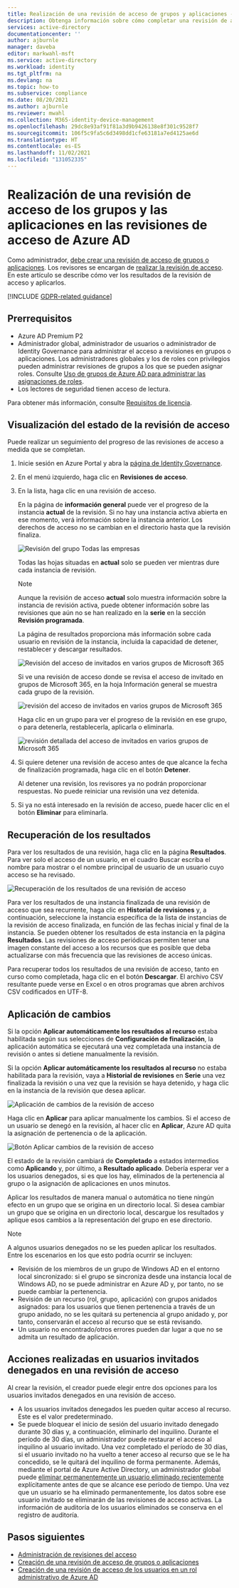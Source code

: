 ```yaml
---
title: Realización de una revisión de acceso de grupos y aplicaciones - Azure AD
description: Obtenga información sobre cómo completar una revisión de acceso de los miembros del grupo o de la aplicación en las revisiones de acceso de Azure Active Directory.
services: active-directory
documentationcenter: ''
author: ajburnle
manager: daveba
editor: markwahl-msft
ms.service: active-directory
ms.workload: identity
ms.tgt_pltfrm: na
ms.devlang: na
ms.topic: how-to
ms.subservice: compliance
ms.date: 08/20/2021
ms.author: ajburnle
ms.reviewer: mwahl
ms.collection: M365-identity-device-management
ms.openlocfilehash: 29dc8e93af91f81a3d9b9426138e8f301c9528f7
ms.sourcegitcommit: 106f5c9fa5c6d3498dd1cfe63181a7ed4125ae6d
ms.translationtype: HT
ms.contentlocale: es-ES
ms.lasthandoff: 11/02/2021
ms.locfileid: "131052335"
---
```

# <a name="complete-an-access-review-of-groups-and-applications-in-azure-ad-access-reviews"></a>Realización de una revisión de acceso de los grupos y las aplicaciones en las revisiones de acceso de Azure AD
 
Como administrador, [debe crear una revisión de acceso de grupos o aplicaciones](create-access-review.md). Los revisores se encargan de [realizar la revisión de acceso](perform-access-review.md). En este artículo se describe cómo ver los resultados de la revisión de acceso y aplicarlos.
 
[!INCLUDE [GDPR-related guidance](../../../includes/gdpr-intro-sentence.md)]
 
## <a name="prerequisites"></a>Prerrequisitos
 
- Azure AD Premium P2
- Administrador global, administrador de usuarios o administrador de Identity Governance para administrar el acceso a revisiones en grupos o aplicaciones. Los administradores globales y los de roles con privilegios pueden administrar revisiones de grupos a los que se pueden asignar roles. Consulte [Uso de grupos de Azure AD para administrar las asignaciones de roles](../roles/groups-concept.md).
- Los lectores de seguridad tienen acceso de lectura.
 
Para obtener más información, consulte [Requisitos de licencia](access-reviews-overview.md#license-requirements).

 
## <a name="view-the-status-of-an-access-review"></a>Visualización del estado de la revisión de acceso
 
Puede realizar un seguimiento del progreso de las revisiones de acceso a medida que se completan.
 
1. Inicie sesión en Azure Portal y abra la [página de Identity Governance](https://portal.azure.com/#blade/Microsoft_AAD_ERM/DashboardBlade/).
 
1. En el menú izquierdo, haga clic en **Revisiones de acceso**.
 
1. En la lista, haga clic en una revisión de acceso.
 
 
    En la página de **información general** puede ver el progreso de la instancia **actual** de la revisión. Si no hay una instancia activa abierta en ese momento, verá información sobre la instancia anterior. Los derechos de acceso no se cambian en el directorio hasta que la revisión finaliza.
 
     ![Revisión del grupo Todas las empresas](./media/complete-access-review/all-company-group.png)
 
    Todas las hojas situadas en **actual** solo se pueden ver mientras dure cada instancia de revisión. 
    > [!NOTE]
    > Aunque la revisión de acceso **actual** solo muestra información sobre la instancia de revisión activa, puede obtener información sobre las revisiones que aún no se han realizado en la **serie** en la sección **Revisión programada**.
 
    La página de resultados proporciona más información sobre cada usuario en revisión de la instancia, incluida la capacidad de detener, restablecer y descargar resultados.
 
    ![Revisión del acceso de invitados en varios grupos de Microsoft 365](./media/complete-access-review/all-company-group-results.png)
 
    Si ve una revisión de acceso donde se revisa el acceso de invitado en grupos de Microsoft 365, en la hoja Información general se muestra cada grupo de la revisión. 
   
    ![revisión del acceso de invitados en varios grupos de Microsoft 365](./media/complete-access-review/review-guest-access-across-365-groups.png)
 
    Haga clic en un grupo para ver el progreso de la revisión en ese grupo, o para detenerla, restablecerla, aplicarla o eliminarla.
 
   ![revisión detallada del acceso de invitados en varios grupos de Microsoft 365](./media/complete-access-review/progress-group-review.png)
 
1. Si quiere detener una revisión de acceso antes de que alcance la fecha de finalización programada, haga clic en el botón **Detener**.
 
    Al detener una revisión, los revisores ya no podrán proporcionar respuestas. No puede reiniciar una revisión una vez detenida.
 
1. Si ya no está interesado en la revisión de acceso, puede hacer clic en el botón **Eliminar** para eliminarla.
 
## <a name="retrieve-the-results"></a>Recuperación de los resultados
 
Para ver los resultados de una revisión, haga clic en la página **Resultados**. Para ver solo el acceso de un usuario, en el cuadro Buscar escriba el nombre para mostrar o el nombre principal de usuario de un usuario cuyo acceso se ha revisado.
 
![Recuperación de los resultados de una revisión de acceso](./media/complete-access-review/retrieve-results.png) 
 
 
Para ver los resultados de una instancia finalizada de una revisión de acceso que sea recurrente, haga clic en **Historial de revisiones** y, a continuación, seleccione la instancia específica de la lista de instancias de la revisión de acceso finalizada, en función de las fechas inicial y final de la instancia. Se pueden obtener los resultados de esta instancia en la página **Resultados**. Las revisiones de acceso periódicas permiten tener una imagen constante del acceso a los recursos que es posible que deba actualizarse con más frecuencia que las revisiones de acceso únicas.
 
Para recuperar todos los resultados de una revisión de acceso, tanto en curso como completada, haga clic en el botón **Descargar**. El archivo CSV resultante puede verse en Excel o en otros programas que abren archivos CSV codificados en UTF-8.


 

## <a name="apply-the-changes"></a>Aplicación de cambios
 
Si la opción **Aplicar automáticamente los resultados al recurso** estaba habilitada según sus selecciones de **Configuración de finalización**, la aplicación automática se ejecutará una vez completada una instancia de revisión o antes si detiene manualmente la revisión.
 
Si la opción **Aplicar automáticamente los resultados al recurso** no estaba habilitada para la revisión, vaya a **Historial de revisiones** en **Serie** una vez finalizada la revisión o una vez que la revisión se haya detenido, y haga clic en la instancia de la revisión que desea aplicar.
 
![Aplicación de cambios de la revisión de acceso](./media/complete-access-review/apply-changes.png)
 
Haga clic en **Aplicar** para aplicar manualmente los cambios. Si el acceso de un usuario se denegó en la revisión, al hacer clic en **Aplicar**, Azure AD quita la asignación de pertenencia o de la aplicación.
 
![Botón Aplicar cambios de la revisión de acceso](./media/complete-access-review/apply-changes-button.png)
 
El estado de la revisión cambiará de **Completado** a estados intermedios como **Aplicando** y, por último, a **Resultado aplicado**. Debería esperar ver a los usuarios denegados, si es que los hay, eliminados de la pertenencia al grupo o la asignación de aplicaciones en unos minutos.
 
Aplicar los resultados de manera manual o automática no tiene ningún efecto en un grupo que se origina en un directorio local. Si desea cambiar un grupo que se origina en un directorio local, descargue los resultados y aplique esos cambios a la representación del grupo en ese directorio.

> [!NOTE]
> A algunos usuarios denegados no se les pueden aplicar los resultados. Entre los escenarios en los que esto podría ocurrir se incluyen:
> - Revisión de los miembros de un grupo de Windows AD en el entorno local sincronizado: si el grupo se sincroniza desde una instancia local de Windows AD, no se puede administrar en Azure AD y, por tanto, no se puede cambiar la pertenencia.
> - Revisión de un recurso (rol, grupo, aplicación) con grupos anidados asignados: para los usuarios que tienen pertenencia a través de un grupo anidado, no se les quitará su pertenencia al grupo anidado y, por tanto, conservarán el acceso al recurso que se está revisando.
> - Un usuario no encontrado/otros errores pueden dar lugar a que no se admita un resultado de aplicación.
 

## <a name="actions-taken-on-denied-guest-users-in-an-access-review"></a>Acciones realizadas en usuarios invitados denegados en una revisión de acceso
 
Al crear la revisión, el creador puede elegir entre dos opciones para los usuarios invitados denegados en una revisión de acceso. 
 - A los usuarios invitados denegados les pueden quitar acceso al recurso. Este es el valor predeterminado.
 - Se puede bloquear el inicio de sesión del usuario invitado denegado durante 30 días y, a continuación, eliminarlo del inquilino. Durante el período de 30 días, un administrador puede restaurar el acceso al inquilino al usuario invitado. Una vez completado el período de 30 días, si el usuario invitado no ha vuelto a tener acceso al recurso que se le ha concedido, se le quitará del inquilino de forma permanente. Además, mediante el portal de Azure Active Directory, un administrador global puede [eliminar permanentemente un usuario eliminado recientemente](../fundamentals/active-directory-users-restore.md) explícitamente antes de que se alcance ese período de tiempo. Una vez que un usuario se ha eliminado permanentemente, los datos sobre ese usuario invitado se eliminarán de las revisiones de acceso activas. La información de auditoría de los usuarios eliminados se conserva en el registro de auditoría.


## <a name="next-steps"></a>Pasos siguientes
 
- [Administración de revisiones del acceso](manage-access-review.md) 
- [Creación de una revisión de acceso de grupos o aplicaciones](create-access-review.md)
- [Creación de una revisión de acceso de los usuarios en un rol administrativo de Azure AD](../privileged-identity-management/pim-create-azure-ad-roles-and-resource-roles-review.md)


